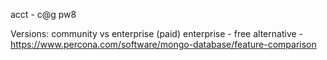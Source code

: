 
acct - c@g pw8

Versions:
    community vs enterprise (paid)
            enterprise - free alternative - https://www.percona.com/software/mongo-database/feature-comparison


